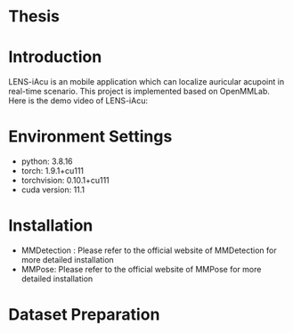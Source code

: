 # Thesis
# Introduction
LENS-iAcu is an mobile application which can localize auricular acupoint in real-time scenario. This project is implemented based on OpenMMLab.
Here is the demo video of LENS-iAcu:
# Environment Settings
* python: 3.8.16
* torch: 1.9.1+cu111
* torchvision: 0.10.1+cu111
* cuda version: 11.1
# Installation
* MMDetection : Please refer to the official website of MMDetection for more detailed installation
* MMPose: Please refer to the official website of MMPose for more detailed installation
# Dataset Preparation
